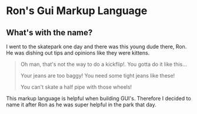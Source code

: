 # Ron's Gui Markup Language

## What's with the name?

I went to the skatepark one day and there was this young dude there, Ron. He 
was dishing out tips and opinions like they were kittens.  
> Oh man, that's not the way to do a kickflip!. You gotta do it like this...
> 
> Your jeans are too baggy! You need some tight jeans like these!
> 
> You can't skate a half pipe with those wheels!

This markup language is helpful when building GUI's. Therefore I decided to name it 
after Ron as he was super helpful in the park that day.  
   


 